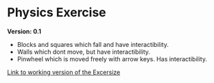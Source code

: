 # Physics Exercise
**Version: 0.1**
* Blocks and squares which fall and have interactibility.
* Walls which dont move, but have interactibility.
* Pinwheel which is moved freely with arrow keys. Has interactibility.

[Link to working version of the Excersize](https://gd.games/games/7dd1ca14-5148-44be-8a72-e8d820708855)
